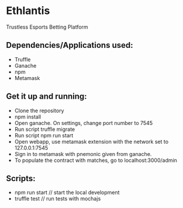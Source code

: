 # Ethlantis
Trustless Esports Betting Platform

## Dependencies/Applications used:
  * Truffle
  * Ganache
  * npm
  * Metamask
   
## Get it up and running:
  - Clone the repository
  - npm install
  - Open ganache. On settings, change port number to 7545
  - Run script truffle migrate
  - Run script npm run start
  - Open webapp, use metamask extension with the network set to 127.0.0.1:7545 
  - Sign in to metamask with pnemonic given from ganache.
  - To populate the contract with matches, go to localhost:3000/admin
  
## Scripts:
  - npm run start // start the local development
  - truffle test  // run tests with mochajs
